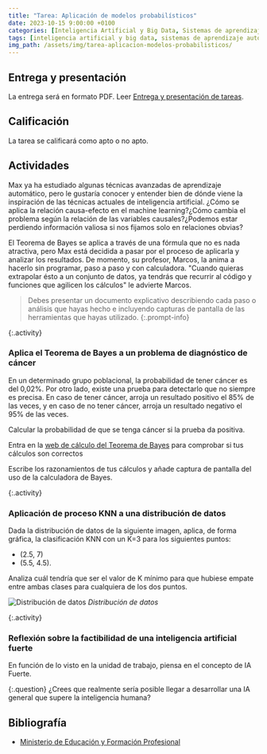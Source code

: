 ```yaml
---
title: "Tarea: Aplicación de modelos probabilísticos"
date: 2023-10-15 9:00:00 +0100
categories: [Inteligencia Artificial y Big Data, Sistemas de aprendizaje automático]
tags: [inteligencia artificial y big data, sistemas de aprendizaje automático]
img_path: /assets/img/tarea-aplicacion-modelos-probabilisticos/
---
```


## Entrega y presentación

La entrega será en formato PDF. Leer [Entrega y presentación de tareas](/posts/entrega-presentacion-tareas/).

## Calificación

La tarea se calificará como apto o no apto.

## Actividades

Max ya ha estudiado algunas técnicas avanzadas de aprendizaje automático, pero le gustaría conocer y entender bien de dónde viene la inspiración de las técnicas actuales de inteligencia artificial. ¿Cómo se aplica la relación causa-efecto en el machine learning?¿Cómo cambia el problema según la relación de las variables causales?¿Podemos estar perdiendo información valiosa si nos fijamos solo en relaciones obvias?

El Teorema de Bayes se aplica a través de una fórmula que no es nada atractiva, pero Max está decidida a pasar por el proceso de aplicarla y analizar los resultados. De momento, su profesor, Marcos, la anima a hacerlo sin programar, paso a paso y con calculadora. "Cuando quieras extrapolar ésto a un conjunto de datos, ya tendrás que recurrir al código y funciones que agilicen los cálculos" le advierte Marcos.

> Debes presentar un documento explicativo describiendo cada paso o análisis que hayas hecho e incluyendo capturas de pantalla de las herramientas que hayas utilizado.
{:.prompt-info}

{:.activity}
### Aplica el Teorema de Bayes a un problema de diagnóstico de cáncer

En un determinado grupo poblacional, la probabilidad de tener cáncer es del 0,02%. Por otro lado, existe una prueba para detectarlo que no siempre es precisa. En caso de tener cáncer, arroja un resultado positivo el 85% de las veces, y en caso de no tener cáncer, arroja un resultado negativo el 95% de las veces.

Calcular la probabilidad de que se tenga cáncer si la prueba da positiva.

Entra en la [web de cálculo del Teorema de Bayes](https://www.ugr.es/~jsalinas/bayes.htm) para comprobar si tus cálculos son correctos

Escribe los razonamientos de tus cálculos y añade captura de pantalla del uso de la calculadora de Bayes.

{:.activity}
### Aplicación de proceso KNN a una distribución de datos

Dada la distribución de datos de la siguiente imagen, aplica, de forma gráfica, la clasificación KNN con un K=3 para los siguientes puntos:

- (2.5, 7)
- (5.5, 4.5).

Analiza cuál tendría que ser el valor de K mínimo para que hubiese empate entre ambas clases para cualquiera de los dos puntos.

![Distribución de datos](distribucionDeDatos.png)
_Distribución de datos_

{:.activity}
### Reflexión sobre la factibilidad de una inteligencia artificial fuerte

En función de lo visto en la unidad de trabajo, piensa en el concepto de IA Fuerte.

{:.question}
¿Crees que realmente sería posible llegar a desarrollar una IA general que supere la inteligencia humana?

## Bibliografía

- [Ministerio de Educación y Formación Profesional](https://www.educacionyfp.gob.es/portada.html)